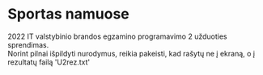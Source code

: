 # Sportas namuose
2022 IT valstybinio brandos egzamino programavimo 2 užduoties sprendimas. <br>
Norint pilnai išpildyti nurodymus, reikia pakeisti, kad rašytų ne į ekraną, o į rezultatų failą 'U2rez.txt'
